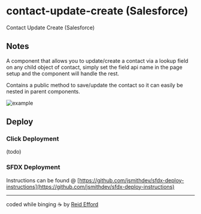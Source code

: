 # contact-update-create (Salesforce)

Contact Update Create (Salesforce)

## Notes

A component that allows you to update/create a contact via a lookup 
field on any child object of contact, simply set the field api 
name in the page setup and the component will handle the rest.

Contains a public method to save/update the contact so it can easily be nested in parent components.

![example](https://imgur.com/a/tiu6WAr)
## Deploy

### Click Deployment

(todo)

### SFDX Deployment

Instructions can be found @ [https://github.com/jsmithdev/sfdx-deploy-instructions](https://github.com/jsmithdev/sfdx-deploy-instructions)

---

coded while binging ☕ by [Reid Efford](https://github.com/effordDev)
